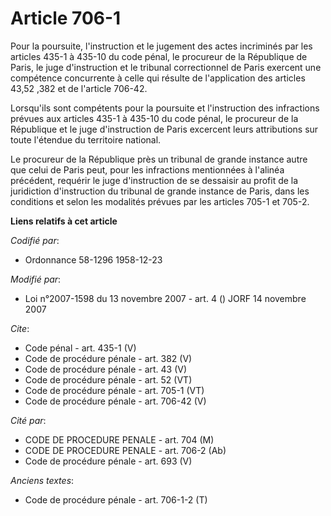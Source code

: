 # Article 706-1

Pour la poursuite, l'instruction et le jugement des actes incriminés par les articles 435-1 à 435-10 du code pénal, le
procureur de la République de Paris, le juge d'instruction et le tribunal correctionnel de Paris exercent une compétence
concurrente à celle qui résulte de l'application des articles 43,52
,382 et de l'article 706-42. 

Lorsqu'ils sont compétents pour la poursuite et l'instruction des infractions prévues aux articles 435-1 à 435-10 du code
pénal, le procureur de la République et le juge d'instruction de Paris excercent leurs attributions sur toute l'étendue du
territoire national. 

Le procureur de la République près un tribunal de grande instance autre que celui de Paris peut, pour les infractions
mentionnées à l'alinéa précédent, requérir le juge d'instruction de se dessaisir au profit de la juridiction d'instruction du
tribunal de grande instance de Paris, dans les conditions et selon les modalités prévues par les articles 705-1 et 705-2.

**Liens relatifs à cet article**

_Codifié par_:

  - Ordonnance 58-1296 1958-12-23

_Modifié par_:

  - Loi n°2007-1598 du 13 novembre 2007 - art. 4 () JORF 14 novembre 2007

_Cite_:

  - Code pénal - art. 435-1 (V)
  - Code de procédure pénale - art. 382 (V)
  - Code de procédure pénale - art. 43 (V)
  - Code de procédure pénale - art. 52 (VT)
  - Code de procédure pénale - art. 705-1 (VT)
  - Code de procédure pénale - art. 706-42 (V)

_Cité par_:

  - CODE DE PROCEDURE PENALE - art. 704 (M)
  - CODE DE PROCEDURE PENALE - art. 706-2 (Ab)
  - Code de procédure pénale - art. 693 (V)

_Anciens textes_:

  - Code de procédure pénale - art. 706-1-2 (T)
